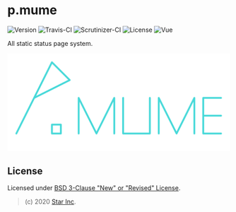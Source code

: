 # p.mume

![Version](https://img.shields.io/badge/v2.0.0-OpenSource-0099FF.svg) ![Travis-CI](https://travis-ci.com/star-inc/p.mume.svg?branch=master) ![Scrutinizer-CI](https://scrutinizer-ci.com/g/star-inc/p.mume/badges/quality-score.png?b=master) ![License](https://img.shields.io/badge/license-BSD--3--Clause-177.svg) ![Vue](https://img.shields.io/badge/Vue-v2-097.svg)

All static status page system.

![ICON](src/assets/logo.svg)

## License

Licensed under [BSD 3-Clause "New" or "Revised" License](LICENSE).

> (c) 2020 [Star Inc](https://starinc.xyz).
